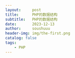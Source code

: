 ```yaml
---
layout:     post
title:      PHP的数据结构
subtitle:   PHP的数据结构
date:       2023-12-13
author:     soushuuu
header-img: img/the-first.png
catalog: false
tags:
    - PHP
---
```



